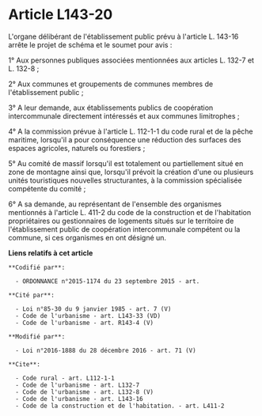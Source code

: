 # Article L143-20

L'organe délibérant de l'établissement public prévu à l'article L. 143-16 arrête le projet de schéma et le soumet pour
avis : 

1° Aux personnes publiques associées mentionnées aux articles L. 132-7 et L. 132-8 ; 

2° Aux communes et groupements de communes membres de l'établissement public ; 

3° A leur demande, aux établissements publics de coopération intercommunale directement intéressés et aux communes
limitrophes ; 

4° A la commission prévue à l'article L. 112-1-1 du code rural et de la pêche maritime, lorsqu'il a pour conséquence une
réduction des surfaces des espaces agricoles, naturels ou forestiers ; 

5° Au comité de massif lorsqu'il est totalement ou partiellement situé en zone de montagne ainsi que, lorsqu'il prévoit la
création d'une ou plusieurs unités touristiques nouvelles structurantes, à la commission spécialisée compétente du comité ; 

6° A sa demande, au représentant de l'ensemble des organismes mentionnés à l'article L. 411-2 du code de la construction et
de l'habitation propriétaires ou gestionnaires de logements situés sur le territoire de l'établissement public de coopération
intercommunale compétent ou la commune, si ces organismes en ont désigné un.

**Liens relatifs à cet article**

	**Codifié par**:

	  - ORDONNANCE n°2015-1174 du 23 septembre 2015 - art.

	**Cité par**:

	  - Loi n°85-30 du 9 janvier 1985 - art. 7 (V)
	  - Code de l'urbanisme - art. L143-33 (VD)
	  - Code de l'urbanisme - art. R143-4 (V)

	**Modifié par**:

	  - Loi n°2016-1888 du 28 décembre 2016 - art. 71 (V)

	**Cite**:

	  - Code rural - art. L112-1-1
	  - Code de l'urbanisme - art. L132-7
	  - Code de l'urbanisme - art. L132-8 (V)
	  - Code de l'urbanisme - art. L143-16
	  - Code de la construction et de l'habitation. - art. L411-2
